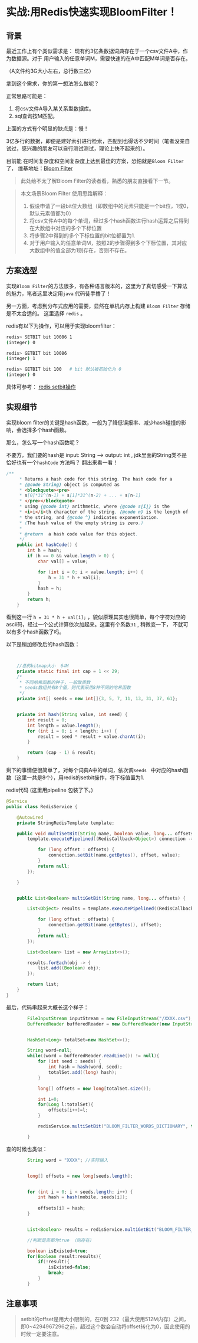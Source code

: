 # 实战:用Redis快速实现BloomFilter！



## 背景

最近工作上有个类似需求是： 现有约3亿条数据词典存在于一个csv文件A中，作为数据源。对于 用户输入的任意单词M，需要快速的在A中匹配M单词是否存在。

（A文件约3G大小左右，总行数三亿）



拿到这个需求，你的第一想法怎么做呢？



正常思路可能是： 

1. 将csv文件A导入某关系型数据库。
2. sql查询按M匹配。

上面的方式有个明显的缺点是：慢！

3亿多行的数据，即便是建好索引进行检索，匹配到也得话不少时间（笔者没亲自试过，感兴趣的朋友可以自行测试测试，理论上快不起来的）。



目前能 在时间复杂度和空间复杂度上达到最佳的方案，恐怕就是`Bloom Filter`了， 维基地址：[Bloom Filter](https://en.wikipedia.org/wiki/Bloom_filter)

> 此处给不太了解Bloom Filter的读者看，熟悉的朋友直接看下一节。

> 本文场景Bloom Filter 使用思路解释： 
>
> 1. 假设申请了一段bit位大数组（即数组中的元素只能是一个bit位，1或0，默认元素值都为0）
> 2. 将csv文件A中的每个单词，经过多个hash函数进行hash运算之后得到在大数组中对应的多个下标位置
> 3. 将步骤2中得到的多个下标位置的bit位都置为1.
> 4. 对于用户输入的任意单词M，按照2的步骤得到多个下标位置，其对应大数组中的值全部为1则存在，否则不存在。





## 方案选型

实现`Bloom Filter`的方法很多，有各种语言版本的，这里为了真切感受一下算法的魅力，笔者这里决定用`java` 代码徒手撸了！

另一方面，考虑到分布式应用的需要，显然在单机内存上构建 `Bloom Filter` 存储是不太合适的。 这里选择 `redis` 。

redis有以下为操作，可以用于实现bloomfilter：

```bash
redis> SETBIT bit 10086 1
(integer) 0

redis> GETBIT bit 10086
(integer) 1

redis> GETBIT bit 100   # bit 默认被初始化为 0
(integer) 0
```



具体可参考： [redis setbit操作](http://redisdoc.com/string/setbit.html)



## 实现细节 

实现bloom filter的关键是hash函数，一般为了降低误报率、减少hash碰撞的影响，会选择多个hash函数。 

那么，怎么写一个hash函数呢？

不要方，我们要的hash是 input: String  --> output: int , jdk里面的String类不是恰好也有一个`hashCode` 方法吗？ 翻出来看一看！

```java
/**
     * Returns a hash code for this string. The hash code for a
     * {@code String} object is computed as
     * <blockquote><pre>
     * s[0]*31^(n-1) + s[1]*31^(n-2) + ... + s[n-1]
     * </pre></blockquote>
     * using {@code int} arithmetic, where {@code s[i]} is the
     * <i>i</i>th character of the string, {@code n} is the length of
     * the string, and {@code ^} indicates exponentiation.
     * (The hash value of the empty string is zero.)
     *
     * @return  a hash code value for this object.
     */
    public int hashCode() {
        int h = hash;
        if (h == 0 && value.length > 0) {
            char val[] = value;

            for (int i = 0; i < value.length; i++) {
                h = 31 * h + val[i];
            }
            hash = h;
        }
        return h;
    }
```

看到这一行 `h = 31 * h + val[i];` ，貌似原理其实也很简单，每个字符对应的ascii码，经过一个公式计算依次加起来。这里有个系数`31`  , 稍微变一下， 不就可以有多个hash函数了吗。



以下是稍加修改后的hash函数：

```java


    //总的bitmap大小  64M
    private static final int cap = 1 << 29;
    /*
     * 不同哈希函数的种子，一般取质数
     * seeds数组共有8个值，则代表采用8种不同的哈希函数
     */
    private int[] seeds = new int[]{3, 5, 7, 11, 13, 31, 37, 61};


    private int hash(String value, int seed) {
        int result = 0;
        int length = value.length();
        for (int i = 0; i < length; i++) {
            result = seed * result + value.charAt(i);
        }

        return (cap - 1) & result;
    }

```



剩下的事情便很简单了，对每个词典A中的单词，依次调`seeds ` 中对应的hash函数（这里一共是8个），用redis的setbit操作，将下标值置为1.



redis代码 (这里用pipeline 包装了下。)

```java
@Service
public class RedisService {

	@Autowired
    private StringRedisTemplate template;

	public void multiSetBit(String name, boolean value, long... offsets) {
        template.executePipelined((RedisCallback<Object>) connection -> {

            for (long offset : offsets) {
                connection.setBit(name.getBytes(), offset, value);
            }
            return null;
        });

    }


    public List<Boolean> multiGetBit(String name, long... offsets) {

        List<Object> results = template.executePipelined((RedisCallback<Object>) connection -> {

            for (long offset : offsets) {
                connection.getBit(name.getBytes(), offset);
            }
            return null;
        });

        List<Boolean> list = new ArrayList<>();

        results.forEach(obj -> {
            list.add((Boolean) obj);
        });

        return list;
    }
}
```



最后，代码串起来大概长这个样子：

```java
        FileInputStream inputStream = new FileInputStream("/XXXX.csv");
        BufferedReader bufferedReader = new BufferedReader(new InputStreamReader(inputStream));


        HashSet<Long> totalSet=new HashSet<>();

        String word=null;
        while((word = bufferedReader.readLine()) != null){
            for (int seed : seeds) {
                int hash = hash(word, seed);
                totalSet.add((long) hash);
            }

            long[] offsets = new long[totalSet.size()];

            int i=0;
            for(Long l:totalSet){
                offsets[i++]=l;
            }

            redisService.multiSetBit("BLOOM_FILTER_WORDS_DICTIONARY", true, offsets);

        }

```



查的时候也类似：

```java
        String word = "XXXX"; //实际输入


        long[] offsets = new long[seeds.length];


        for (int i = 0; i < seeds.length; i++) {
            int hash = hash(mobile, seeds[i]);
           
            offsets[i] = hash;
        }


        List<Boolean> results = redisService.multiGetBit("BLOOM_FILTER_WORDS_DICTIONARY", offsets);

        //判断是否都为true （则存在)

        boolean isExisted=true;
        for(Boolean result:results){
            if(!result){
                isExisted=false;
                break;
            }
        }
```



## 注意事项

>  setbit的offset是用大小限制的，在0到 232（最大使用512M内存）之间，即0~4294967296之前，超过这个数会自动将offset转化为0，因此使用的时候一定要注意。





